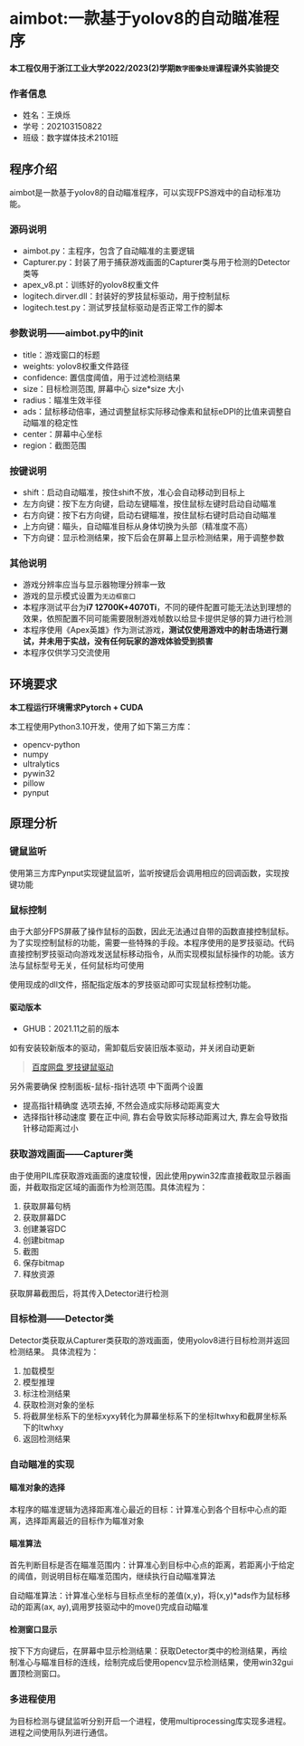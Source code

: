 # aimbot:一款基于yolov8的自动瞄准程序

**本工程仅用于浙江工业大学2022/2023(2)学期`数字图像处理`课程课外实验提交**

### 作者信息
- 姓名：王焕烁
- 学号：202103150822
- 班级：数字媒体技术2101班

## 程序介绍
aimbot是一款基于yolov8的自动瞄准程序，可以实现FPS游戏中的自动标准功能。

### 源码说明  
- aimbot.py：主程序，包含了自动瞄准的主要逻辑  
- Capturer.py：封装了用于捕获游戏画面的Capturer类与用于检测的Detector类等  
- apex_v8.pt：训练好的yolov8权重文件  
- logitech.dirver.dll：封装好的罗技鼠标驱动，用于控制鼠标
- logitech.test.py：测试罗技鼠标驱动是否正常工作的脚本

### 参数说明——aimbot.py中的init
- title：游戏窗口的标题
- weights: yolov8权重文件路径
- confidence: 置信度阈值，用于过滤检测结果
- size：目标检测范围, 屏幕中心 size*size 大小
- radius：瞄准生效半径
- ads：鼠标移动倍率，通过调整鼠标实际移动像素和鼠标eDPI的比值来调整自动瞄准的稳定性
- center：屏幕中心坐标
- region：截图范围

### 按键说明
- shift：启动自动瞄准，按住shift不放，准心会自动移动到目标上
- 左方向键：按下左方向键，启动左键瞄准，按住鼠标左键时启动自动瞄准
- 右方向键：按下右方向键，启动右键瞄准，按住鼠标右键时启动自动瞄准
- 上方向键：瞄头，自动瞄准目标从身体切换为头部（精准度不高）
- 下方向键：显示检测结果，按下后会在屏幕上显示检测结果，用于调整参数


### 其他说明
- 游戏分辨率应当与显示器物理分辨率一致
- 游戏的显示模式设置为`无边框窗口`
- 本程序测试平台为**i7 12700K+4070Ti**，不同的硬件配置可能无法达到理想的效果，依照配置不同可能需要限制游戏帧数以给显卡提供足够的算力进行检测
- 本程序使用《Apex英雄》作为测试游戏，**测试仅使用游戏中的射击场进行测试，并未用于实战，没有任何玩家的游戏体验受到损害**
- 本程序仅供学习交流使用

## 环境要求

**本工程运行环境需求Pytorch + CUDA**

本工程使用Python3.10开发，使用了如下第三方库：
- opencv-python
- numpy
- ultralytics
- pywin32
- pillow
- pynput

## 原理分析

### 键鼠监听
使用第三方库Pynput实现键鼠监听，监听按键后会调用相应的回调函数，实现按键功能


### 鼠标控制
由于大部分FPS屏蔽了操作鼠标的函数，因此无法通过自带的函数直接控制鼠标。为了实现控制鼠标的功能，需要一些特殊的手段。本程序使用的是罗技驱动。代码直接控制罗技驱动向游戏发送鼠标移动指令，从而实现模拟鼠标操作的功能。该方法与鼠标型号无关，任何鼠标均可使用

使用现成的dll文件，搭配指定版本的罗技驱动即可实现鼠标控制功能。
#### 驱动版本
- GHUB：2021.11之前的版本

如有安装较新版本的驱动，需卸载后安装旧版本驱动，并关闭自动更新

> [百度网盘 罗技键鼠驱动](https://pan.baidu.com/s/1VkE2FQrNEOOkW6tCOLZ-kw?pwd=yh3s)

另外需要确保 控制面板-鼠标-指针选项 中下面两个设置
- 提高指针精确度 选项去掉, 不然会造成实际移动距离变大
- 选择指针移动速度 要在正中间, 靠右会导致实际移动距离过大, 靠左会导致指针移动距离过小

### 获取游戏画面——Capturer类
由于使用PIL库获取游戏画面的速度较慢，因此使用pywin32库直接截取显示器画面，并截取指定区域的画面作为检测范围。具体流程为：
1. 获取屏幕句柄
2. 获取屏幕DC
3. 创建兼容DC
4. 创建bitmap
5. 截图
6. 保存bitmap
7. 释放资源

获取屏幕截图后，将其传入Detector进行检测

### 目标检测——Detector类
Detector类获取从Capturer类获取的游戏画面，使用yolov8进行目标检测并返回检测结果。 具体流程为：
1. 加载模型
2. 模型推理
3. 标注检测结果
4. 获取检测对象的坐标
5. 将截屏坐标系下的坐标xyxy转化为屏幕坐标系下的坐标ltwhxy和截屏坐标系下的ltwhxy
6. 返回检测结果

### 自动瞄准的实现
#### 瞄准对象的选择
本程序的瞄准逻辑为选择距离准心最近的目标：计算准心到各个目标中心点的距离，选择距离最近的目标作为瞄准对象

#### 瞄准算法
首先判断目标是否在瞄准范围内：计算准心到目标中心点的距离，若距离小于给定的阈值，则说明目标在瞄准范围内，继续执行自动瞄准算法

自动瞄准算法：计算准心坐标与目标点坐标的差值(x,y)，将(x,y)*ads作为鼠标移动的距离(ax, ay),调用罗技驱动中的move()完成自动瞄准

#### 检测窗口显示
按下下方向键后，在屏幕中显示检测结果：获取Detector类中的检测结果，再绘制准心与瞄准目标的连线，绘制完成后使用opencv显示检测结果，使用win32gui置顶检测窗口。

### 多进程使用
为目标检测与键鼠监听分别开启一个进程，使用multiprocessing库实现多进程。进程之间使用队列进行通信。



